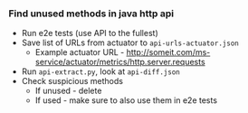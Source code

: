### Find unused methods in java http api
* Run e2e tests (use API to the fullest)
* Save list of URLs from actuator to `api-urls-actuator.json`
  * Example actuator URL - http://someit.com/ms-service/actuator/metrics/http.server.requests
* Run `api-extract.py`, look at `api-diff.json`
* Check suspicious methods
  * If unused - delete
  * If used - make sure to also use them in e2e tests
